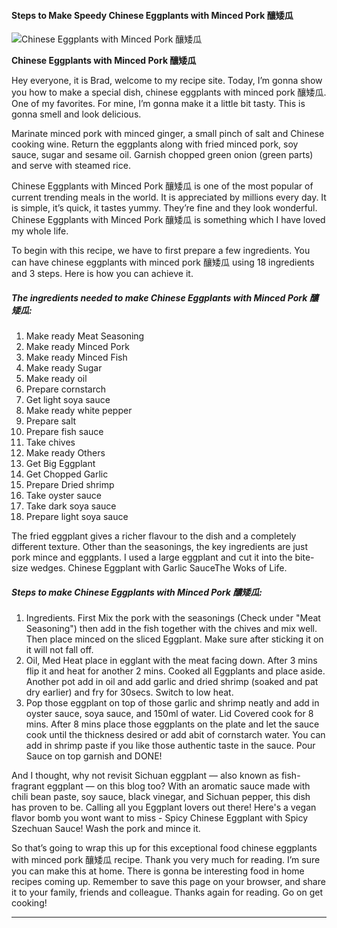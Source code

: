             

#### Steps to Make Speedy Chinese Eggplants with Minced Pork 釀矮瓜

![Chinese Eggplants with Minced Pork 釀矮瓜](https://img-global.cpcdn.com/recipes/2144932a04b68175/751x532cq70/chinese-eggplants-with-minced-pork-%e9%87%80%e7%9f%ae%e7%93%9c-recipe-main-photo.jpg)

**Chinese Eggplants with Minced Pork 釀矮瓜**

Hey everyone, it is Brad, welcome to my recipe site. Today, I’m gonna show you how to make a special dish, chinese eggplants with minced pork 釀矮瓜. One of my favorites. For mine, I’m gonna make it a little bit tasty. This is gonna smell and look delicious.

Marinate minced pork with minced ginger, a small pinch of salt and Chinese cooking wine. Return the eggplants along with fried minced pork, soy sauce, sugar and sesame oil. Garnish chopped green onion (green parts) and serve with steamed rice.

Chinese Eggplants with Minced Pork 釀矮瓜 is one of the most popular of current trending meals in the world. It is appreciated by millions every day. It is simple, it’s quick, it tastes yummy. They’re fine and they look wonderful. Chinese Eggplants with Minced Pork 釀矮瓜 is something which I have loved my whole life.

To begin with this recipe, we have to first prepare a few ingredients. You can have chinese eggplants with minced pork 釀矮瓜 using 18 ingredients and 3 steps. Here is how you can achieve it.

##### The ingredients needed to make Chinese Eggplants with Minced Pork 釀矮瓜:

1.  Make ready Meat Seasoning
2.  Make ready Minced Pork
3.  Make ready Minced Fish
4.  Make ready Sugar
5.  Make ready oil
6.  Prepare cornstarch
7.  Get light soya sauce
8.  Make ready white pepper
9.  Prepare salt
10.  Prepare fish sauce
11.  Take chives
12.  Make ready Others
13.  Get Big Eggplant
14.  Get Chopped Garlic
15.  Prepare Dried shrimp
16.  Take oyster sauce
17.  Take dark soya sauce
18.  Prepare light soya sauce

The fried eggplant gives a richer flavour to the dish and a completely different texture. Other than the seasonings, the key ingredients are just pork mince and eggplants. I used a large eggplant and cut it into the bite-size wedges. Chinese Eggplant with Garlic SauceThe Woks of Life.

##### Steps to make Chinese Eggplants with Minced Pork 釀矮瓜:

1.  Ingredients. First Mix the pork with the seasonings (Check under "Meat Seasoning") then add in the fish together with the chives and mix well. Then place minced on the sliced Eggplant. Make sure after sticking it on it will not fall off.
2.  Oil, Med Heat place in egglant with the meat facing down. After 3 mins flip it and heat for another 2 mins. Cooked all Eggplants and place aside. Another pot add in oil and add garlic and dried shrimp (soaked and pat dry earlier) and fry for 30secs. Switch to low heat.
3.  Pop those eggplant on top of those garlic and shrimp neatly and add in oyster sauce, soya sauce, and 150ml of water. Lid Covered cook for 8 mins. After 8 mins place those eggplants on the plate and let the sauce cook until the thickness desired or add abit of cornstarch water. You can add in shrimp paste if you like those authentic taste in the sauce. Pour Sauce on top garnish and DONE!

And I thought, why not revisit Sichuan eggplant — also known as fish-fragrant eggplant — on this blog too? With an aromatic sauce made with chili bean paste, soy sauce, black vinegar, and Sichuan pepper, this dish has proven to be. Calling all you Eggplant lovers out there! Here's a vegan flavor bomb you wont want to miss - Spicy Chinese Eggplant with Spicy Szechuan Sauce! Wash the pork and mince it.

So that’s going to wrap this up for this exceptional food chinese eggplants with minced pork 釀矮瓜 recipe. Thank you very much for reading. I’m sure you can make this at home. There is gonna be interesting food in home recipes coming up. Remember to save this page on your browser, and share it to your family, friends and colleague. Thanks again for reading. Go on get cooking!

* * *